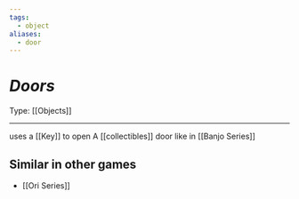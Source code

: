 ```yaml
---
tags:
  - object
aliases:
  - door
---
```

# _Doors_

Type: [[Objects]]

----

uses a [[Key]] to open
A [[collectibles]] door like in [[Banjo Series]]

## Similar in other games

* [[Ori Series]]